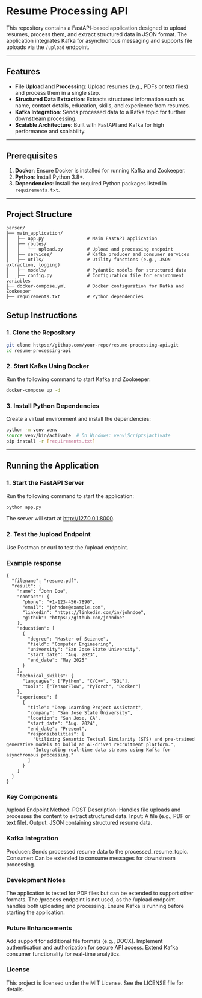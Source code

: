 # Resume Processing API

This repository contains a FastAPI-based application designed to upload resumes, process them, and extract structured data in JSON format. The application integrates Kafka for asynchronous messaging and supports file uploads via the `/upload` endpoint.

---

## Features

- **File Upload and Processing**: Upload resumes (e.g., PDFs or text files) and process them in a single step.
- **Structured Data Extraction**: Extracts structured information such as name, contact details, education, skills, and experience from resumes.
- **Kafka Integration**: Sends processed data to a Kafka topic for further downstream processing.
- **Scalable Architecture**: Built with FastAPI and Kafka for high performance and scalability.

---

## Prerequisites

1. **Docker**: Ensure Docker is installed for running Kafka and Zookeeper.
2. **Python**: Install Python 3.8+.
3. **Dependencies**: Install the required Python packages listed in `requirements.txt`.

---

## Project Structure

```
parser/
├── main_application/
│   ├── app.py                # Main FastAPI application
│   ├── routes/
│   │   └── upload.py         # Upload and processing endpoint
│   ├── services/             # Kafka producer and consumer services
│   ├── utils/                # Utility functions (e.g., JSON extraction, logging)
│   ├── models/               # Pydantic models for structured data
│   ├── config.py             # Configuration file for environment variables
├── docker-compose.yml        # Docker configuration for Kafka and Zookeeper
├── requirements.txt          # Python dependencies
```

## Setup Instructions

### 1. Clone the Repository

```bash
git clone https://github.com/your-repo/resume-processing-api.git
cd resume-processing-api
```

### 2. Start Kafka Using Docker

Run the following command to start Kafka and Zookeeper:

```bash
docker-compose up -d
```

### 3. Install Python Dependencies

Create a virtual environment and install the dependencies:

```bash
python -m venv venv
source venv/bin/activate  # On Windows: venv\Scripts\activate
pip install -r [requirements.txt]
```

---

## Running the Application

### 1. Start the FastAPI Server

Run the following command to start the application:

```bash
python app.py
```

The server will start at http://127.0.0.1:8000.

### 2. Test the /upload Endpoint

Use Postman or curl to test the /upload endpoint.

### Example response

```
{
  "filename": "resume.pdf",
  "result": {
    "name": "John Doe",
    "contact": {
      "phone": "+1-123-456-7890",
      "email": "johndoe@example.com",
      "linkedin": "https://linkedin.com/in/johndoe",
      "github": "https://github.com/johndoe"
    },
    "education": [
      {
        "degree": "Master of Science",
        "field": "Computer Engineering",
        "university": "San Jose State University",
        "start_date": "Aug. 2023",
        "end_date": "May 2025"
      }
    ],
    "technical_skills": {
      "languages": ["Python", "C/C++", "SQL"],
      "tools": ["TensorFlow", "PyTorch", "Docker"]
    },
    "experience": [
      {
        "title": "Deep Learning Project Assistant",
        "company": "San Jose State University",
        "location": "San Jose, CA",
        "start_date": "Aug. 2024",
        "end_date": "Present",
        "responsibilities": [
          "Utilizing Semantic Textual Similarity (STS) and pre-trained generative models to build an AI-driven recruitment platform.",
          "Integrating real-time data streams using Kafka for asynchronous processing."
        ]
      }
    ]
  }
}
```

### Key Components

/upload Endpoint
Method: POST
Description: Handles file uploads and processes the content to extract structured data.
Input: A file (e.g., PDF or text file).
Output: JSON containing structured resume data.

### Kafka Integration

Producer: Sends processed resume data to the processed_resume_topic.
Consumer: Can be extended to consume messages for downstream processing.

### Development Notes

The application is tested for PDF files but can be extended to support other formats.
The /process endpoint is not used, as the /upload endpoint handles both uploading and processing.
Ensure Kafka is running before starting the application.

### Future Enhancements

Add support for additional file formats (e.g., DOCX).
Implement authentication and authorization for secure API access.
Extend Kafka consumer functionality for real-time analytics.

### License

This project is licensed under the MIT License. See the LICENSE file for details.
